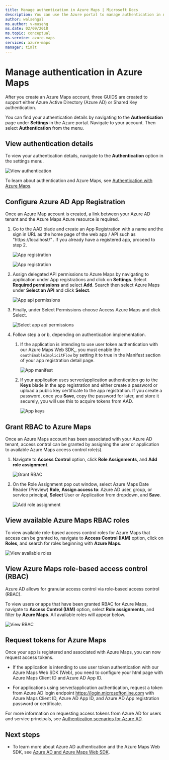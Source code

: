 ```yaml
---
title: Manage authentication in Azure Maps | Microsoft Docs 
description: You can use the Azure portal to manage authentication in Azure Maps.
author: walsehgal
ms.author: v-musehg
ms.date: 02/09/2018
ms.topic: conceptual
ms.service: azure-maps
services: azure-maps
manager: timlt
---
```


# Manage authentication in Azure Maps

After you create an Azure Maps account, three GUIDS are created to support either Azure Active Directory (Azure AD) or Shared Key authentication.

You can find your authentication details by navigating to the **Authentication** page under **Settings** in the Azure portal. Navigate to your account. Then select **Authentication** from the menu.


## View authentication details

To view your authentication details, navigate to the **Authentication** option in the settings menu.

![View authentication](./media/how-to-manage-authentication/how-to-view-auth.png)

 To learn about authentication and Azure Maps, see [Authentication with Azure Maps](https://aka.ms/amauth).


## Configure Azure AD App Registration

Once an Azure Map account is created, a link between your Azure AD tenant and the Azure Maps Azure resource is required. 

1. Go to the AAD blade and create an App Registration with a name and the sign in URL as the home page of the web app / API such as "https://localhost/" . If you already have a registered app, proceed to step 2.

    ![App registration](./media/how-to-manage-authentication/app-registration.png)

    ![App registration](./media/how-to-manage-authentication/app-create.png)

2. Assign delegated API permissions to Azure Maps by navigating to application under App registrations and click on **Settings**.  Select **Required permissions** and select **Add**. Search then select Azure Maps under **Select an API** and click **Select**.

    ![App api permissions](./media/how-to-manage-authentication/app-permissions.png)

3. Finally, under Select Permissions choose Access Azure Maps and click Select.

    ![Select app api permissions](./media/how-to-manage-authentication/select-app-permissions.png)

4. Follow step a or b, depending on authentication implementation.

    1. If the application is intending to use user token authentication with our Azure Maps Web SDK,, you must enable the `oauthEnableImplicitFlow` by setting it to true in the Manifest section of your app registration detail page. 
    
       ![App manifest](./media/how-to-manage-authentication/app-manifest.png)

    2. If your application uses server/application authentication go to the **Keys** blade in the app registration and either create a password or upload a public key certificate to the app registration. If you create a password, once you **Save**, copy the password for later, and store it securely, you will use this to acquire tokens from AAD. 

       ![App keys](./media/how-to-manage-authentication/app-keys.png)


## Grant RBAC to Azure Maps

Once an Azure Maps account has been associated with your Azure AD tenant, access control can be granted by assigning the user or application to available Azure Maps access control role(s).

1. Navigate to **Access Control** option, click **Role Assignments**, and **Add role assignment**.

    ![Grant RBAC](./media/how-to-manage-authentication/how-to-grant-rbac.png)

2. On the Role Assignment pop out window, select Azure Maps Date Reader (Preview) **Role**, **Assign access to**: Azure AD user, group, or service principal, **Select** User or Application from dropdown, and **Save**.

    ![Add role assignment](./media/how-to-manage-authentication/add-role-assignment.png)

## View available Azure Maps RBAC roles

To view available role-based access control roles for Azure Maps that access can be granted to, navigate to **Access Control (IAM)** option, click on **Roles**, and search for roles beginning with **Azure Maps**.

![View available roles](./media/how-to-manage-authentication/how-to-view-avail-roles.png)


## View Azure Maps role-based access control (RBAC)

Azure AD allows for granular access control via role-based access control (RBAC). 

To view users or apps that have been granted RBAC for Azure Maps, navigate to **Access Control (IAM)** option, select **Role assignments**, and filter by **Azure Maps**. All available roles will appear below.

![View RBAC](./media/how-to-manage-authentication/how-to-view-amrbac.png)


## Request tokens for Azure Maps

Once your app is registered and associated with Azure Maps, you can now request access tokens.

* If the application is intending to use user token authentication with our Azure Maps Web SDK (Web), you need to configure your html page with Azure Maps Client ID and Azure AD App ID.


* For applications using server/application authentication, request a token from Azure AD login endpoint https://login.microsoftonline.com with Azure Maps Client ID, Azure AD App ID, and Azure AD App registration password or certificate.

For more information on requesting access tokens from Azure AD for users and service principals, see [Authentication scenarios for Azure AD](https://docs.microsoft.com/azure/active-directory/develop/authentication-scenarios).


## Next steps

* To learn more about Azure AD authentication and the Azure Maps Web SDK, see [Azure AD and Azure Maps Web SDK](https://docs.microsoft.com/azure/azure-maps/how-to-use-map-control).